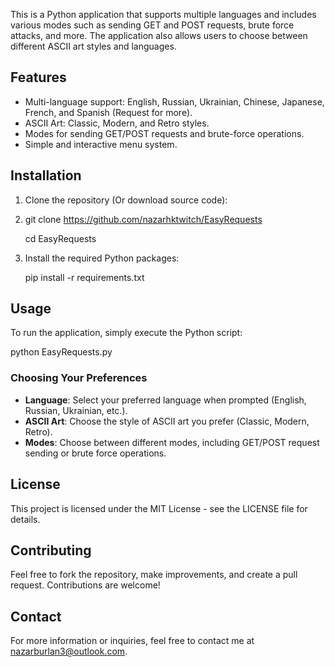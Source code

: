 This is a Python application that supports multiple languages and includes various modes such as sending GET and POST requests, brute force attacks, and more. The application also allows users to choose between different ASCII art styles and languages.

## Features

- Multi-language support: English, Russian, Ukrainian, Chinese, Japanese, French, and Spanish (Request for more).
- ASCII Art: Classic, Modern, and Retro styles.
- Modes for sending GET/POST requests and brute-force operations.
- Simple and interactive menu system.

## Installation

1. Clone the repository (Or download source code):
2. 
   git clone https://github.com/nazarhktwitch/EasyRequests

   cd EasyRequests

3. Install the required Python packages:

   pip install -r requirements.txt

## Usage

To run the application, simply execute the Python script:

python EasyRequests.py

### Choosing Your Preferences

- **Language**: Select your preferred language when prompted (English, Russian, Ukrainian, etc.).
- **ASCII Art**: Choose the style of ASCII art you prefer (Classic, Modern, Retro).
- **Modes**: Choose between different modes, including GET/POST request sending or brute force operations.

## License

This project is licensed under the MIT License - see the LICENSE file for details.

## Contributing

Feel free to fork the repository, make improvements, and create a pull request. Contributions are welcome!

## Contact

For more information or inquiries, feel free to contact me at nazarburlan3@outlook.com.
